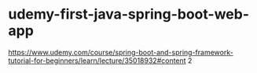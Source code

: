 # udemy-first-java-spring-boot-web-app


https://www.udemy.com/course/spring-boot-and-spring-framework-tutorial-for-beginners/learn/lecture/35018932#content
2